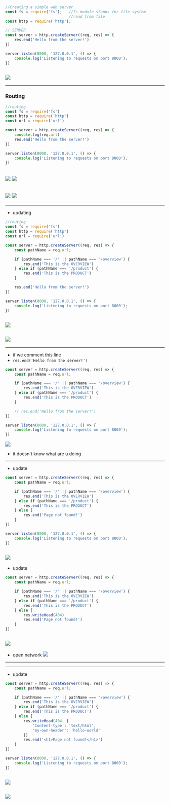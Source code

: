 ### 

```js
//Creating a simple web server
const fs = require('fs');   //fs module stands for file system
                            //read from file
const http = require('http'); 

// SERVER
const server = http.createServer((req, res) => {
    res.end('Hello from the server!')
})

server.listen(8000, '127.0.0.1', () => {
    console.log('Listening to requests on port 8000');
})
```
![](img/2019-09-30-05-43-27.png)
---

---
### Routing

```js
//routing
const fs = require('fs')
const http = require('http')
const url = require('url')

const server = http.createServer((req, res) => {
    console.log(req.url)
    res.end('Hello from the server!')
})

server.listen(8000, '127.0.0.1', () => {
    console.log('Listening to requests on port 8000');
})
```
![](img/2019-09-30-06-03-29.png)
![](img/2019-09-30-06-03-44.png)
---
![](img/2019-09-30-06-04-37.png)
![](img/2019-09-30-06-04-50.png)
---

---
- updating
```js
//routing
const fs = require('fs')
const http = require('http')
const url = require('url')

const server = http.createServer((req, res) => {
    const pathName = req.url;

    if (pathName === '/' || pathName === '/overview') {
        res.end('This is the OVERVIEW')
    } else if (pathName === '/product') {
        res.end('This is the PRODUCT')
    }

    res.end('Hello from the server!')
})

server.listen(8000, '127.0.0.1', () => {
    console.log('Listening to requests on port 8000');
})
```
![](img/2019-09-30-07-49-31.png)
---
![](img/2019-09-30-07-50-07.png)
---

---
- if we comment this line 
- `res.end('Hello from the server!')`
```js
const server = http.createServer((req, res) => {
    const pathName = req.url;

    if (pathName === '/' || pathName === '/overview') {
        res.end('This is the OVERVIEW')
    } else if (pathName === '/product') {
        res.end('This is the PRODUCT')
    }

    // res.end('Hello from the server!')
})

server.listen(8000, '127.0.0.1', () => {
    console.log('Listening to requests on port 8000');
})
```
![](img/2019-09-30-07-53-10.png)
- it doesn't know what are u doing

---
- update
```js
const server = http.createServer((req, res) => {
    const pathName = req.url;

    if (pathName === '/' || pathName === '/overview') {
        res.end('This is the OVERVIEW')
    } else if (pathName === '/product') {
        res.end('This is the PRODUCT')
    } else {
        res.end('Page not found!')
    }
})

server.listen(8000, '127.0.0.1', () => {
    console.log('Listening to requests on port 8000');
})
```
![](img/2019-09-30-07-57-40.png)
---

- update
```js
const server = http.createServer((req, res) => {
    const pathName = req.url;

    if (pathName === '/' || pathName === '/overview') {
        res.end('This is the OVERVIEW')
    } else if (pathName === '/product') {
        res.end('This is the PRODUCT')
    } else {
        res.writeHead(404)
        res.end('Page not found!')
    }
})
```
![](img/2019-09-30-08-00-38.png)
---
- open network
![](img/2019-09-30-08-00-58.png)
---

---
- update
```js
const server = http.createServer((req, res) => {
    const pathName = req.url;

    if (pathName === '/' || pathName === '/overview') {
        res.end('This is the OVERVIEW')
    } else if (pathName === '/product') {
        res.end('This is the PRODUCT')
    } else {
        res.writeHead(404, {
            'Content-type': 'text/html',
            'my-own-header': 'hello-world'
        })
        res.end('<h1>Page not found!</h1>')
    }
})

server.listen(8000, '127.0.0.1', () => {
    console.log('Listening to requests on port 8000');
})
```
![](img/2019-09-30-08-05-51.png)
---
![](img/2019-09-30-08-06-26.png)
---
